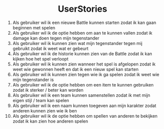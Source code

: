 <h1 align="center">UserStories</h1>

1. Als gebruiker wil ik een nieuwe Battle kunnen starten zodat ik kan gaan beginnen met spelen
2. Als gebruiker wil ik de optie hebben om aan te kunnen vallen zodat ik damage kan doen tegen mijn tegenstander
3. Als gebruiker wil ik kunnen zien wat mijn tegenstander tegen mij gebruikt zodat ik weet wat er gebeurt
4. Als gebruiker wil ik de historie kunnen zien van de Battle zodat ik kan kijken hoe het spel verloopt
5. Als gebruiker wil ik kunnen zien wanneer het spel is afgelopen zodat ik weet wie gewonnen heeft en dat ik een nieuw spel kan starten
6. Als gebruiker wil ik kunnen zien tegen wie ik ga spelen zodat ik weet wie mijn tegenstander is
7. Als gebruiker wil ik de optie hebben om een item te kunnen gebruiken zodat ik sterker / beter kan worden
8. Als gebruiker wil ik een team kunnen samenstellen zodat ik met mijn eigen stijl / team kan spelen
9. Als gebruiker wil ik een naam kunnen toegeven aan mijn karakter zodat anderen kunnen zien wie ik ben
10. Als gebruiker wil ik de optie hebben om spellen van anderen te bekijken zodat ik kan zien hoe anderen spelen
